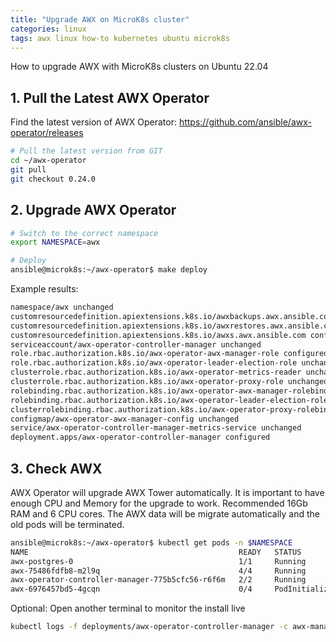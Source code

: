 ```yaml
---
title: "Upgrade AWX on MicroK8s cluster"
categories: linux
tags: awx linux how-to kubernetes ubuntu microk8s
---
```


How to upgrade AWX with MicroK8s clusters on Ubuntu 22.04

## 1. Pull the Latest AWX Operator

Find the latest version of AWX Operator: <https://github.com/ansible/awx-operator/releases>

```bash
# Pull the latest version from GIT
cd ~/awx-operator
git pull
git checkout 0.24.0
```

## 2. Upgrade AWX Operator

```bash
# Switch to the correct namespace
export NAMESPACE=awx

# Deploy
ansible@microk8s:~/awx-operator$ make deploy
```

Example results:

```bash
namespace/awx unchanged
customresourcedefinition.apiextensions.k8s.io/awxbackups.awx.ansible.com unchanged
customresourcedefinition.apiextensions.k8s.io/awxrestores.awx.ansible.com unchanged
customresourcedefinition.apiextensions.k8s.io/awxs.awx.ansible.com configured
serviceaccount/awx-operator-controller-manager unchanged
role.rbac.authorization.k8s.io/awx-operator-awx-manager-role configured
role.rbac.authorization.k8s.io/awx-operator-leader-election-role unchanged
clusterrole.rbac.authorization.k8s.io/awx-operator-metrics-reader unchanged
clusterrole.rbac.authorization.k8s.io/awx-operator-proxy-role unchanged
rolebinding.rbac.authorization.k8s.io/awx-operator-awx-manager-rolebinding unchanged
rolebinding.rbac.authorization.k8s.io/awx-operator-leader-election-rolebinding unchanged
clusterrolebinding.rbac.authorization.k8s.io/awx-operator-proxy-rolebinding unchanged
configmap/awx-operator-awx-manager-config unchanged
service/awx-operator-controller-manager-metrics-service unchanged
deployment.apps/awx-operator-controller-manager configured
```

## 3. Check AWX

AWX Operator will upgrade AWX Tower automatically. It is important to have enough CPU and Memory for the upgrade to work. Recommended 16Gb RAM and 6 CPU cores. The AWX data will be migrate automatically and the old pods will be terminated.

```bash
ansible@microk8s:~/awx-operator$ kubectl get pods -n $NAMESPACE
NAME                                               READY   STATUS            RESTARTS       AGE
awx-postgres-0                                     1/1     Running           20 (15d ago)   63d
awx-75486fdfb8-m2l9q                               4/4     Running           20 (15d ago)   23d
awx-operator-controller-manager-775b5cfc56-r6f6m   2/2     Running           0              75s
awx-6976457bd5-4gcqn                               0/4     PodInitializing   0              25s
```

Optional: Open another terminal to monitor the install live

```bash
kubectl logs -f deployments/awx-operator-controller-manager -c awx-manager
```
